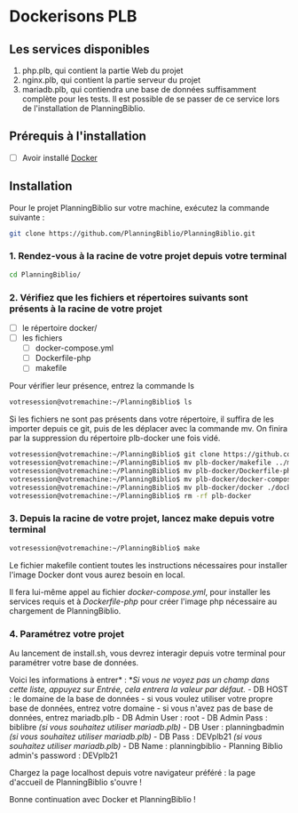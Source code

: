 # Dockerisons PLB

## Les services disponibles

 1. php.plb, qui contient la partie Web du projet
 2. nginx.plb, qui contient la partie serveur du projet
 3. mariadb.plb, qui contiendra une base de données suffisamment complète pour les tests. Il est possible de se passer de ce service lors de l'installation de PlanningBiblio.

## Prérequis à l'installation

- [ ] Avoir installé [Docker](https://doc.ubuntu-fr.org/docker)

## Installation
 Pour le projet PlanningBiblio sur votre machine, exécutez la commande suivante :

```bash
git clone https://github.com/PlanningBiblio/PlanningBiblio.git
```

### 1. Rendez-vous à la racine de votre projet depuis votre terminal

 ```bash
 cd PlanningBiblio/
 ```

### 2. Vérifiez que les fichiers et répertoires suivants sont présents à la racine de votre projet

- [ ] le répertoire docker/
- [ ] les fichiers
	- [ ] docker-compose.yml
	- [ ] Dockerfile-php
	- [ ] makefile

Pour vérifier leur présence, entrez la commande ls
 ```bash
 votresession@votremachine:~/PlanningBiblio$ ls
 ```

Si les fichiers ne sont pas présents dans votre répertoire, il suffira de les importer depuis ce git, puis de les déplacer avec la commande mv. On finira par la suppression du répertoire plb-docker une fois vidé.

```bash
votresession@votremachine:~/PlanningBiblio$ git clone https://github.com/sillydebs/plb-docker.git
votresession@votremachine:~/PlanningBiblio$ mv plb-docker/makefile ../makefile
votresession@votremachine:~/PlanningBiblio$ mv plb-docker/Dockerfile-php ../Dockerfile-php
votresession@votremachine:~/PlanningBiblio$ mv plb-docker/docker-compose.yml ../docker-compose.yml
votresession@votremachine:~/PlanningBiblio$ mv plb-docker/docker ./docker
votresession@votremachine:~/PlanningBiblio$ rm -rf plb-docker
```

### 3. Depuis la racine de votre projet, lancez make depuis votre terminal

```bash
votresession@votremachine:~/PlanningBiblio$ make
```

Le fichier makefile contient toutes les instructions nécessaires pour installer l'image Docker dont vous aurez besoin en local.

Il fera lui-même appel au fichier *docker-compose.yml*, pour installer les services requis et à *Dockerfile-php* pour créer l'image php nécessaire au chargement de PlanningBiblio.

### 4. Paramétrez votre projet

Au lancement de install.sh, vous devrez interagir depuis votre terminal pour paramétrer votre base de données.

Voici les informations à entrer* :
 **Si vous ne voyez pas un champ dans cette liste, appuyez sur Entrée, cela entrera la valeur par défaut.*
	- DB HOST : le domaine de la base de données
		- si vous voulez utiliser votre propre base de données, entrez votre domaine
		- si vous n'avez pas de base de données, entrez mariadb.plb
	- DB Admin User : root
	- DB Admin Pass : biblibre *(si vous souhaitez utiliser mariadb.plb)*
	- DB User : planningbadmin *(si vous souhaitez utiliser mariadb.plb)*
	- DB Pass : DEVplb21 *(si vous souhaitez utiliser mariadb.plb)*
	- DB Name : planningbiblio
	- Planning Biblio admin's password : DEVplb21

Chargez la page localhost depuis votre navigateur préféré : la page d'accueil de PlanningBiblio s'ouvre !

Bonne continuation avec Docker et PlanningBiblio !

